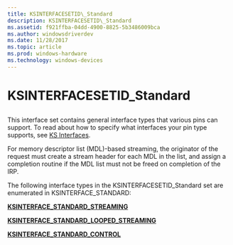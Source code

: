 ```yaml
---
title: KSINTERFACESETID\_Standard
description: KSINTERFACESETID\_Standard
ms.assetid: f921ffba-04dd-4900-8825-5b3486009bca
ms.author: windowsdriverdev
ms.date: 11/28/2017
ms.topic: article
ms.prod: windows-hardware
ms.technology: windows-devices
---
```


# KSINTERFACESETID\_Standard


## <span id="ddk_ksinterfacesetid_standard_ks"></span><span id="DDK_KSINTERFACESETID_STANDARD_KS"></span>


This interface set contains general interface types that various pins can support. To read about how to specify what interfaces your pin type supports, see [KS Interfaces](https://msdn.microsoft.com/library/windows/hardware/ff567652).

For memory descriptor list (MDL)-based streaming, the originator of the request must create a stream header for each MDL in the list, and assign a completion routine if the MDL list must not be freed on completion of the IRP.

The following interface types in the KSINTERFACESETID\_Standard set are enumerated in KSINTERFACE\_STANDARD:

[**KSINTERFACE\_STANDARD\_STREAMING**](ksinterface-standard-streaming.md)

[**KSINTERFACE\_STANDARD\_LOOPED\_STREAMING**](ksinterface-standard-looped-streaming.md)

[**KSINTERFACE\_STANDARD\_CONTROL**](ksinterface-standard-control.md)

 

 





